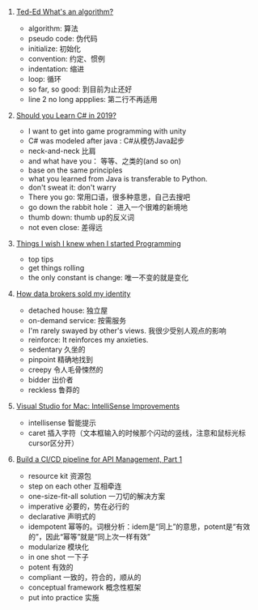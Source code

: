 1. [Ted-Ed What's an algorithm?](https://www.ted.com/talks/david_malan_what_s_an_algorithm#t-200400)
   - algorithm: 算法
   - pseudo code: 伪代码
   - initialize: 初始化
   - convention: 约定、惯例
   - indentation: 缩进
   - loop: 循环
   - so far, so good: 到目前为止还好
   - line 2 no long appplies: 第二行不再适用

2. [Should you Learn C# in 2019?](https://www.youtube.com/watch?v=2KHjrvNHIZc)
   - I want to get into game programming with unity
   - C# was modeled after java : C#从模仿Java起步
   - neck-and-neck 比肩
   - and what have you： 等等、之类的(and so on)
   - base on the same principles
   - what you learned from Java is transferable to Python.
   - don't sweat it: don't warry
   - There you go: 常用口语，很多种意思，自己去搜吧
   - go down the rabbit hole： 进入一个很难的新境地
   - thumb down: thumb up的反义词
   - not even close: 差得远
3. [Things I wish I knew when I started Programming](https://www.youtube.com/watch?v=GAgegNHVXxE)
   - top tips
   - get things rolling
   - the only constant is change: 唯一不变的就是变化
4. [How data brokers sold my identity](https://www.ted.com/talks/madhumita_murgia_how_data_brokers_sell_your_identity/transcript?language=en)
   - detached house: 独立屋
   - on-demand service: 按需服务
   - I'm rarely swayed by other's views. 我很少受别人观点的影响
   - reinforce: It reinforces my anxieties.
   - sedentary 久坐的
   - pinpoint 精确地找到
   - creepy 令人毛骨悚然的
   - bidder 出价者
   - reckless 鲁莽的
5. [Visual Studio for Mac: IntelliSense Improvements](https://channel9.msdn.com/Shows/Visual-Studio-Toolbox/Visual-Studio-for-Mac-IntelliSense-Improvements)
   - intellisense 智能提示
   - caret 插入字符（文本框输入的时候那个闪动的竖线，注意和鼠标光标cursor区分开）
6. [Build a CI/CD pipeline for API Management, Part 1](https://channel9.msdn.com/Shows/Azure-Friday/Build-a-CICD-pipeline-for-API-Management-Part-1)
   - resource kit 资源包
   - step on each other 互相牵连
   - one-size-fit-all solution 一刀切的解决方案
   - imperative 必要的，势在必行的
   - declarative 声明式的
   - idempotent 幂等的。词根分析：idem是“同上”的意思，potent是“有效的”，因此“幂等”就是“同上次一样有效”
   - modularize 模块化
   - in one shot 一下子
   - potent 有效的
   - compliant 一致的，符合的，顺从的
   - conceptual framework 概念性框架
   - put into practice 实施
